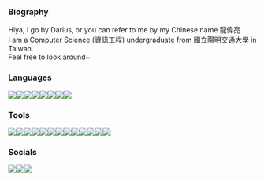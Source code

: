 ### Biography
<p align="justify">
  Hiya, I go by Darius, or you can refer to me by my Chinese name 龍偉亮.<br>
  I am a Computer Science (資訊工程) undergraduate from 國立陽明交通大學 in Taiwan.<br>
  Feel free to look around~
</p>

### Languages
<div style="display: flex">
  <a href="#"><img src="https://img.shields.io/badge/C-00599C?style=for-the-badge&logo=c&logoColor=white"/></a>
  <a href="#"><img src="https://img.shields.io/badge/C%2B%2B-00599C?style=for-the-badge&logo=c%2B%2B&logoColor=white"/></a>
  <a href="#"><img src="https://img.shields.io/badge/python-3670A0?style=for-the-badge&logo=python&logoColor=ffdd54"/></a>
  <a href="#"><img src="https://img.shields.io/badge/MATLAB-08609d?style=for-the-badge"/></a>
  <a href="#"><img src="https://img.shields.io/badge/LabVIEW-fec60a?style=for-the-badge&logo=labview&logoColor=white"/></a>
  <a href="#"><img src="https://img.shields.io/badge/HTML5-E34F26?style=for-the-badge&logo=html5&logoColor=white"/></a>
  <a href="#"><img src="https://img.shields.io/badge/CSS3-1572B6?style=for-the-badge&logo=css3&logoColor=white"/></a>
  <a href="#"><img src="https://img.shields.io/badge/JavaScript-323330?style=for-the-badge&logo=javascript&logoColor=F7DF1E"/></a>
</div>

### Tools
<div style="display: flex">
  <a href="https://www.docker.com/"><img src="https://img.shields.io/badge/Docker-2CA5E0?style=for-the-badge&logo=docker&logoColor=white"/></a>
  <a href="https://flask.palletsprojects.com/"><img src="https://img.shields.io/badge/Flask-000000?style=for-the-badge&logo=flask&logoColor=white"/></a>
  <a href="https://getbootstrap.com/"><img src="https://img.shields.io/badge/Bootstrap-563D7C?style=for-the-badge&logo=bootstrap&logoColor=white"/></a>
  <a href="https://jquery.com/"><img src="https://img.shields.io/badge/jQuery-0769AD?style=for-the-badge&logo=jquery&logoColor=white"/></a>
  <a href="https://www.mapbox.com/"><img src="https://img.shields.io/badge/Mapbox-0e1012?style=for-the-badge&logo=mapbox&logoColor=white"/></a>
  <a href="https://threejs.org/"><img src="https://img.shields.io/badge/ThreeJs-black?style=for-the-badge&logo=three.js&logoColor=white"/></a>
  <a href="https://numpy.org/"><img src="https://img.shields.io/badge/Numpy-777BB4?style=for-the-badge&logo=numpy&logoColor=white"/></a>
  <a href="https://pandas.pydata.org/"><img src="https://img.shields.io/badge/Pandas-2C2D72?style=for-the-badge&logo=pandas&logoColor=white"/></a>
  <a href="https://www.postgresql.org/"><img src="https://img.shields.io/badge/PostgreSQL-316192?style=for-the-badge&logo=postgresql&logoColor=white"/></a>
  <a href="https://www.mysql.com/"><img src="https://img.shields.io/badge/MySQL-005C84?style=for-the-badge&logo=mysql&logoColor=white"/></a>
  <a href="https://www.wireshark.org/"><img src="https://img.shields.io/badge/Wireshark-1679A7?style=for-the-badge&logo=Wireshark&logoColor=white"/></a>
  <a href="https://youtu.be/dQw4w9WgXcQ"><img src="https://img.shields.io/badge/Photoshop-31A8FF?style=for-the-badge&logo=adobe%20photoshop&logoColor=black"/></a>
  <a href="https://youtu.be/dQw4w9WgXcQ"><img src="https://img.shields.io/badge/Illustrator-FF9A00?style=for-the-badge&logo=adobe%20illustrator&logoColor=white"/></a>
</div>

### Socials
<div style="display: flex">
  <a href="https://www.linkedin.com/in/dariuslung"><img src="https://img.shields.io/badge/LinkedIn-0077B5?style=for-the-badge&logo=linkedin&logoColor=white"/></a>
  <a href="https://www.facebook.com/dariuslung"><img src="https://img.shields.io/badge/Facebook-1877F2?style=for-the-badge&logo=facebook&logoColor=white"/></a>
  <a href="https://www.instagram.com/dariuslung"><img src="https://img.shields.io/badge/Instagram-E4405F?style=for-the-badge&logo=instagram&logoColor=white"/></a>
</div>
